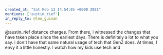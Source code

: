 ```yaml
---
created_at: "Sat Feb 13 14:54:05 +0000 2021"
mentions: ['austin_rief']
in_reply_to: @leo_guinan
---
```


@austin_rief distance charges. From there, I witnessed the changes that have taken place since the earliest days. There is definitely a lot to what you say. I don't have that same natural usage of tech that GenZ does. At times, I envy it a little honestly. I watch how my kids use tech and